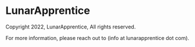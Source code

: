 # LunarApprentice

Copyright 2022, LunarApprentice, All rights reserved.

For more information, please reach out to (info at lunarapprentice dot com).
